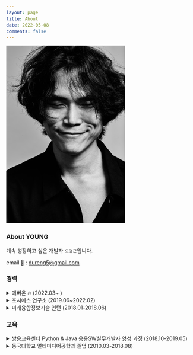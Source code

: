```yaml
---
layout: page
title: About
date: 2022-05-08
comments: false
---
```


![profile_img](https://github.com/younggeun0/younggeun0.github.io/blob/master/assets/img/profile2.jpg?raw=true)

### **About YOUNG**

계속 성장하고 싶은 개발자 `오영근`입니다.

email 📨 : dureng5@gmail.com

### 경력

<details>
  <summary> 에버온 🔥 (2022.03~ )</summary>
  <ul>
    <li>React, NodeJS 기반 차세대 프로젝트 진행중</li>
  </ul>
</details>

<details>
  <summary> 포시에스 연구소 (2019.06~2022.02)</summary>
  <ul>
    <li>
      오즈 HTML5 뷰어 솔루션 유지보수
      <ul>
        <li>ActionScript(Flash), Java(Applet), JavaScript(ES5), jQuery</li>
      </ul>
    </li>
    <li>
      외부 API 연동
      <ul>
        <li>MarkAny, SGA 바코드 연동</li>
        <li>summernote.js WYSIWYG 연동</li>
        <li>opencv.js를 사용하여 opencv 기반 카드, 인감 스캔모듈 개발</li>
      </ul>
    </li>
    <li>
      접근성 개선
      <ul>
        <li>스크린 리더 연동(센스리더)</li>
      </ul>
    </li>
  </ul>
</details>

<details>
  <summary> 미래융합정보기술 인턴 (2018.01-2018.06)</summary>
  <ul>
    <li>사내 솔루션 QA업무 보조</li>
  </ul>
</details>

### 교육

<details>
  <summary> 쌍용교육센터 Python & Java 응용SW실무개발자 양성 과정 (2018.10-2019.05)</summary>
  <ul>
    <li>Java 백앤드 개발자 양성과정 수료</li>
  </ul>
</details>

<details>
  <summary> 동국대학교 멀티미디어공학과 졸업 (2010.03-2018.08)</summary>
  <ul>
    <li>이 땐 제가 개발자가 될 줄 몰랐습니다 😇</li>
  </ul>
</details>
